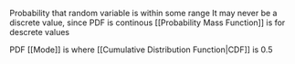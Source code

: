 Probability that random variable is within some range
It may never be a discrete value, since PDF is continous
[[Probability Mass Function]] is for descrete values

PDF [[Mode]] is where [[Cumulative Distribution Function|CDF]] is $0.5$
